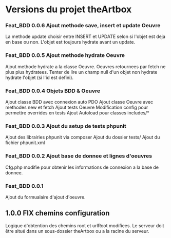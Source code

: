 # Versions du projet theArtbox

### Feat_BDD 0.0.6 Ajout methode save, insert et update Oeuvre

La methode update choisir entre INSERT et UPDATE selon si l'objet est deja en base ou non.
L'objet est toujours hydrate avant un update.

### Feat_BDD 0.0.5 Ajout methode hydrate Oeuvre

Ajout methode hydrate a la classe Oeuvre.
Oeuvres retournees par fetch ne plus plus hydratees.
Tenter de lire un champ null d'un objet non hydrate hydrate l'objet (si l'id est defini).

### Feat_BDD 0.0.4 Objets BDD & Oeuvre

Ajout classe BDD avec connexion auto PDO
Ajout classe Oeuvre avec methodes new et fetch
Ajout tests Oeuvre
Modification config pour permettre overrides en tests
Ajout Autoload pour classes includes/*

### Feat_BDD 0.0.3 Ajout du setup de tests phpunit

Ajout des librairies phpunit via composer
Ajout du dossier tests/
Ajout du fichier phpunit.xml

### Feat_BDD 0.0.2 Ajout base de donnee et lignes d'oeuvres

Cfg.php modifie pour obtenir les informations de connexion a la base de donnee.

### Feat_BDD 0.0.1

Ajout du formualaire d'ajout d'oeuvre.

## 1.0.0 FIX chemins configuration

Logique d'obtention des chemins root et urlRoot modifiees. Le serveur doit être situé dans un sous-dossier theArtbox ou a la racine du serveur.